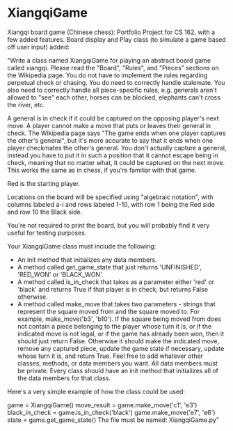 # XiangqiGame
Xiangqi board game (Chinese chess): Portfolio Project for CS 162, with a few added features. Board display and Play class (to simulate a game based off user input) added:

"Write a class named XiangqiGame for playing an abstract board game called xiangqi. Please read the "Board", "Rules", and "Pieces" sections on the Wikipedia page. You do not have to implement the rules regarding perpetual check or chasing. You do need to correctly handle stalemate. You also need to correctly handle all piece-specific rules, e.g. generals aren't allowed to "see" each other, horses can be blocked, elephants can't cross the river, etc.

A general is in check if it could be captured on the opposing player's next move. A player cannot make a move that puts or leaves their general in check. The Wikipedia page says "The game ends when one player captures the other's general", but it's more accurate to say that it ends when one player checkmates the other's general. You don't actually capture a general, instead you have to put it in such a position that it cannot escape being in check, meaning that no matter what, it could be captured on the next move. This works the same as in chess, if you're familiar with that game.

Red is the starting player.

Locations on the board will be specified using "algebraic notation", with columns labeled a-i and rows labeled 1-10, with row 1 being the Red side and row 10 the Black side.

You're not required to print the board, but you will probably find it very useful for testing purposes.

Your XiangqiGame class must include the following:

- An init method that initializes any data members.
- A method called get_game_state that just returns 'UNFINISHED', 'RED_WON' or 'BLACK_WON'.
- A method called is_in_check that takes as a parameter either 'red' or 'black' and returns True if that player is in check, but returns False otherwise.
- A method called make_move that takes two parameters - strings that represent the square moved from and the square moved to. For example, make_move('b3', 'b10'). If the square being moved from does not contain a piece belonging to the player whose turn it is, or if the indicated move is not legal, or if the game has already been won, then it should just return False. Otherwise it should make the indicated move, remove any captured piece, update the game state if necessary, update whose turn it is, and return True.
Feel free to add whatever other classes, methods, or data members you want. All data members must be private. Every class should have an init method that initializes all of the data members for that class.

Here's a very simple example of how the class could be used:

game = XiangqiGame()
move_result = game.make_move('c1', 'e3')
black_in_check = game.is_in_check('black')
game.make_move('e7', 'e6')
state = game.get_game_state()
The file must be named: XiangqiGame.py"
